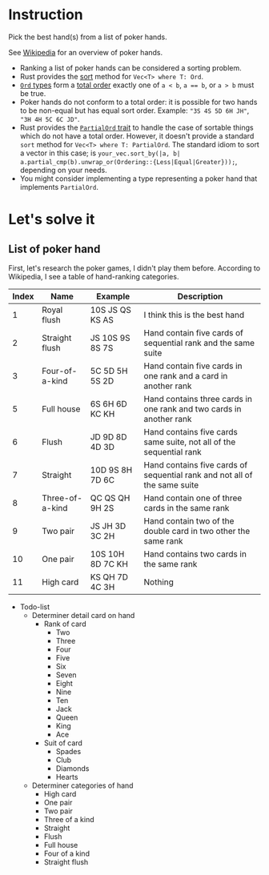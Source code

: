 # Instruction
Pick the best hand(s) from a list of poker hands.

See [Wikipedia](https://en.wikipedia.org/wiki/List_of_poker_hands) for an overview of poker hands.

+ Ranking a list of poker hands can be considered a sorting problem.
+ Rust provides the [sort](https://doc.rust-lang.org/std/vec/struct.Vec.html#method.sort) method for `Vec<T> where T: Ord`.
+ [`Ord` types](https://doc.rust-lang.org/std/cmp/trait.Ord.html) form a [total order](https://en.wikipedia.org/wiki/Total_order) exactly one of `a < b`, `a == b`, or `a > b` must be true.
+ Poker hands do not conform to a total order: it is possible for two hands to be non-equal but has equal sort order. Example: `"3S 4S 5D 6H JH"`, `"3H 4H 5C 6C JD"`.
+ Rust provides the [`PartialOrd` trait](https://doc.rust-lang.org/std/cmp/trait.PartialOrd.html) to handle the case of sortable things which do not have a total order. However, it doesn't provide a standard `sort` method for `Vec<T> where T: PartialOrd`. The standard idiom to sort a vector in this case; is `your_vec.sort_by(|a, b| a.partial_cmp(b).unwrap_or(Ordering::{Less|Equal|Greater}));`, depending on your needs.
+ You might consider implementing a type representing a poker hand that implements `PartialOrd`.

# Let's solve it
## List of poker hand
First, let's research the poker games, I didn't play them before. According to Wikipedia, I see a table of hand-ranking categories. 

|Index|Name|Example|Description|
|---|---|---|---|
|1|Royal flush|10S JS QS KS AS|I think this is the best hand|
|2|Straight flush|JS 10S 9S 8S 7S|Hand contain five cards of sequential rank and the same suite|
|3|Four-of-a-kind|5C 5D 5H 5S 2D|Hand contain five cards in one rank and a card in another rank|
|5|Full house|6S 6H 6D KC KH|Hand contains three cards in one rank and two cards in another rank|
|6|Flush|JD 9D 8D 4D 3D|Hand contains five cards same suite, not all of the sequential rank|
|7|Straight|10D 9S 8H 7D 6C|Hand contains five cards of sequential rank and not all of the same suite|
|8|Three-of-a-kind|QC QS QH 9H 2S|Hand contain one of three cards in the same rank|
|9|Two pair|JS JH 3D 3C 2H|Hand contain two of the double card in two other the same rank|
|10|One pair|10S 10H 8D 7C KH|Hand contains two cards in the same rank|
|11|High card|KS QH 7D 4C 3H|Nothing|

* Todo-list
  + Determiner detail card on hand
    - Rank of card
      + Two
      + Three
      + Four
      + Five
      + Six
      + Seven
      + Eight
      + Nine
      + Ten
      + Jack
      + Queen
      + King
      + Ace
    - Suit of card
      + Spades
      + Club
      + Diamonds
      + Hearts
  + Determiner categories of hand    
    - High card
    - One pair
    - Two pair
    - Three of a kind
    - Straight
    - Flush
    - Full house
    - Four of a kind
    - Straight flush
